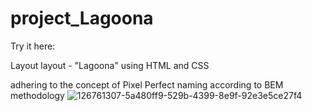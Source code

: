 # project_Lagoona
Try it here: 


Layout layout - "Lagoona" using HTML and CSS

adhering to the concept of Pixel Perfect
naming according to BEM methodology
![126761307-5a480ff9-529b-4399-8e9f-92e3e5ce27f4](https://user-images.githubusercontent.com/44642176/222966454-d785e370-75fc-4ca9-b09d-f7b911cfa16e.png)
